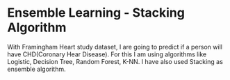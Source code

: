 # Ensemble Learning - Stacking Algorithm

With Framingham Heart study dataset, I are going to predict if a person will have CHD(Coronary Hear Disease). For this I am using algorithms like Logistic, Decision Tree, Random Forest, K-NN. I have also used Stacking as ensemble algorithm.
